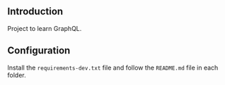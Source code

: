 ## Introduction

Project to learn GraphQL.

## Configuration

Install the `requirements-dev.txt` file and follow the `README.md` file in each folder.
